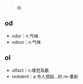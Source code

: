 <blockquote>
<p>味</p>
</blockquote>
<h2 id="od">od</h2>
<ul>
<li>odor：n.气味</li>
<li>odour：n.气味</li>
</ul>
<h2 id="ol">ol</h2>
<ul>
<li>olfact：n.嗅觉系数</li>
<li>redolent：a.令人想起…的 re-重新</li>
</ul>

